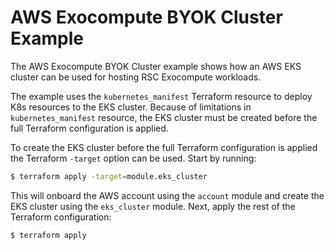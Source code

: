 # AWS Exocompute BYOK Cluster Example
The AWS Exocompute BYOK Cluster example shows how an AWS EKS cluster can be used
for hosting RSC Exocompute workloads.

The example uses the `kubernetes_manifest` Terraform resource to deploy K8s
resources to the EKS cluster. Because of limitations in `kubernetes_manifest`
resource, the EKS cluster must be created before the full Terraform
configuration is applied.

To create the EKS cluster before the full Terraform configuration is applied the
Terraform `-target` option can be used. Start by running:
```bash
$ terraform apply -target=module.eks_cluster
```
This will onboard the AWS account using the `account` module and create the EKS
cluster using the `eks_cluster` module. Next, apply the rest of the Terraform
configuration:
```bash
$ terraform apply
```
